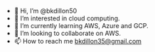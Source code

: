 - 👋 Hi, I’m @bkdillon50
- 👀 I’m interested in cloud computing.
- 🌱 I’m currently learning AWS, Azure and GCP.
- 💞️ I’m looking to collaborate on AWS.
- 📫 How to reach me bkdillon35@gmail.com

<!---
bkdillon50/bkdillon50 is a ✨ special ✨ repository because its `README.md` (this file) appears on your GitHub profile.
You can click the Preview link to take a look at your changes.
--->
